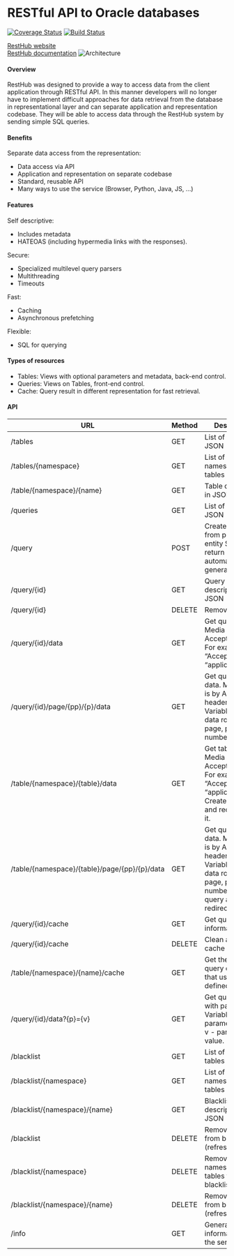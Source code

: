RESTful API to Oracle databases
=======

[![Coverage Status](https://coveralls.io/repos/valdasraps/resthub/badge.svg?branch=master&service=github)](https://coveralls.io/github/valdasraps/resthub?branch=master)
[![Build Status](https://travis-ci.org/valdasraps/resthub.svg?branch=master)](https://travis-ci.org/valdasraps/resthub)

<a href="http://valdasraps.github.io/resthub" target="_blank">RestHub website</a><br>
<a href="https://raw.githubusercontent.com/valdasraps/resthub/master/doc/RestHUB_docs.pdf" target="_blank">RestHub documentation</a>
![Architecture](https://raw.githubusercontent.com/valdasraps/resthub/master/doc/resthub.jpg "Architecture")

#### Overview

RestHub was designed to provide a way to access data from the client application through RESTful API. In this manner developers will no longer have to implement difficult approaches for data retrieval from the database in representational layer and can separate application and representation codebase. They will be able to access data through the RestHub system by sending simple SQL queries.

#### Benefits

Separate data access from the representation:

- Data access via API
- Application and representation on separate codebase
- Standard, reusable API
- Many ways to use the service (Browser, Python, Java, JS, ...)

#### Features

Self descriptive:

- Includes metadata
- HATEOAS (including hypermedia links with the responses).

Secure:

- Specialized multilevel query parsers
- Multithreading
- Timeouts

Fast:

- Caching
- Asynchronous prefetching

Flexible:

- SQL for querying

#### Types of resources

- Tables: Views with optional parameters and metadata, back-end control.
- Queries: Views on Tables, front-end control.
- Cache: Query result in different representation for fast retrieval.

#### API

| URL | Method | Description |
|-----|--------|-------------|
| /tables | GET | List of tables in JSON |
| /tables/{namespace} | GET | List of namespace tables in JSON |
| /table/{namespace}/{name} | GET | Table description in JSON |
| /queries | GET | List of queries in JSON |
| /query | POST | Create query from provided entity SQL and return automatically generated {id} |
| /query/{id} | GET | Query description in JSON |
| /query/{id} | DELETE | Remove query |
| /query/{id}/data | GET | Get query data. Media type is by Accept header. For example: “Accept” : “application/xml” |
| /query/{id}/page/{pp}/{p}/data | GET | Get query page data. Media type is by Accept header. Variables: pp - data rows per page, p - page number |
| /table/{namespace}/{table}/data | GET | Get table data. Media type is by Accept header. For example: “Accept” : “application/xml”. Creates query and redirects to it. |
| /table/{namespace}/{table}/page/{pp}/{p}/data | GET | Get query page data. Media type is by Accept header. Variables: pp - data rows per page, p - page number. Creates query and redirects to it. |
| /query/{id}/cache | GET | Get query cache information |
| /query/{id}/cache | DELETE | Clean all query cache |
| /table/{namespace}/{name}/cache | GET | Get the list of query caches that use the table defined |
| /query/{id}/data?{p}={v} | GET | Get query data with parameters. Variables: p - parameter name, v - parameter value. |
| /blacklist | GET | List of blacklisted tables in JSON |
| /blacklist/{namespace} | GET | List of blacklisted namespace tables in JSON |
| /blacklist/{namespace}/{name} | GET | Blacklisted table description in JSON |
| /blacklist | DELETE | Remove all tables from blacklist (refresh) |
| /blacklist/{namespace} | DELETE | Remove all namespace tables from blacklist (refresh) |
| /blacklist/{namespace}/{name} | DELETE | Remove table from blacklist (refresh) |
| /info | GET | General information about the service |
